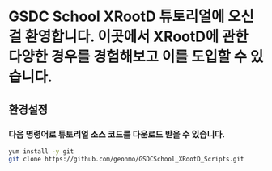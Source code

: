 # GSDC School XRootD 튜토리얼에 오신걸 환영합니다. 이곳에서 XRootD에 관한 다양한 경우를 경험해보고 이를 도입할 수 있습니다.
## 환경설정
### 다음 명령어로 튜토리얼 소스 코드를 다운로드 받을 수 있습니다.
```bash
yum install -y git
git clone https://github.com/geonmo/GSDCSchool_XRootD_Scripts.git
```

